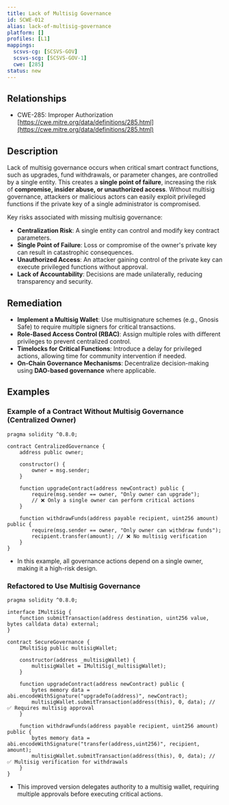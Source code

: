 ```yaml
---
title: Lack of Multisig Governance
id: SCWE-012
alias: lack-of-multisig-governance
platform: []
profiles: [L1]
mappings:
  scsvs-cg: [SCSVS-GOV]
  scsvs-scg: [SCSVS-GOV-1]
  cwe: [285]
status: new
---
```


## Relationships
- CWE-285: Improper Authorization  
  [https://cwe.mitre.org/data/definitions/285.html](https://cwe.mitre.org/data/definitions/285.html)

## Description
Lack of multisig governance occurs when critical smart contract functions, such as upgrades, fund withdrawals, or parameter changes, are controlled by a single entity. This creates a **single point of failure**, increasing the risk of **compromise, insider abuse, or unauthorized access**. Without multisig governance, attackers or malicious actors can easily exploit privileged functions if the private key of a single administrator is compromised.

Key risks associated with missing multisig governance:
- **Centralization Risk**: A single entity can control and modify key contract parameters.
- **Single Point of Failure**: Loss or compromise of the owner's private key can result in catastrophic consequences.
- **Unauthorized Access**: An attacker gaining control of the private key can execute privileged functions without approval.
- **Lack of Accountability**: Decisions are made unilaterally, reducing transparency and security.

## Remediation
- **Implement a Multisig Wallet**: Use multisignature schemes (e.g., Gnosis Safe) to require multiple signers for critical transactions.
- **Role-Based Access Control (RBAC)**: Assign multiple roles with different privileges to prevent centralized control.
- **Timelocks for Critical Functions**: Introduce a delay for privileged actions, allowing time for community intervention if needed.
- **On-Chain Governance Mechanisms**: Decentralize decision-making using **DAO-based governance** where applicable.

## Examples

### Example of a Contract Without Multisig Governance (Centralized Owner)

```solidity
pragma solidity ^0.8.0;

contract CentralizedGovernance {
    address public owner;

    constructor() {
        owner = msg.sender;
    }

    function upgradeContract(address newContract) public {
        require(msg.sender == owner, "Only owner can upgrade");
        // ❌ Only a single owner can perform critical actions
    }

    function withdrawFunds(address payable recipient, uint256 amount) public {
        require(msg.sender == owner, "Only owner can withdraw funds");
        recipient.transfer(amount); // ❌ No multisig verification
    }
}
```

- In this example, all governance actions depend on a single owner, making it a high-risk design.

### Refactored to Use Multisig Governance

```solidity
pragma solidity ^0.8.0;

interface IMultiSig {
    function submitTransaction(address destination, uint256 value, bytes calldata data) external;
}

contract SecureGovernance {
    IMultiSig public multisigWallet;

    constructor(address _multisigWallet) {
        multisigWallet = IMultiSig(_multisigWallet);
    }

    function upgradeContract(address newContract) public {
        bytes memory data = abi.encodeWithSignature("upgradeTo(address)", newContract);
        multisigWallet.submitTransaction(address(this), 0, data); // ✅ Requires multisig approval
    }

    function withdrawFunds(address payable recipient, uint256 amount) public {
        bytes memory data = abi.encodeWithSignature("transfer(address,uint256)", recipient, amount);
        multisigWallet.submitTransaction(address(this), 0, data); // ✅ Multisig verification for withdrawals
    }
}
```

- This improved version delegates authority to a multisig wallet, requiring multiple approvals before executing critical actions.
